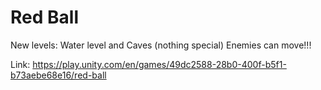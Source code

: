 # Red Ball

New levels: Water level and Caves (nothing special)
Enemies can move!!!

Link: https://play.unity.com/en/games/49dc2588-28b0-400f-b5f1-b73aebe68e16/red-ball



